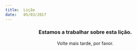 ```yaml
---
title:  Lição
date:   05/03/2017
---
```


### <center>Estamos a trabalhar sobre esta lição.</center>
<center>Volte mais tarde, por favor.</center>